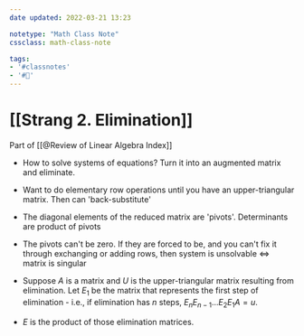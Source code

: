 ```yaml
---
date updated: 2022-03-21 13:23

notetype: "Math Class Note"
cssclass: math-class-note

tags: 
- '#classnotes'
- '#🚧'
---
```


# [[Strang 2. Elimination]]
Part of [[@Review of Linear Algebra Index]]


- How to solve systems of equations? Turn it into an augmented matrix and eliminate. 
- Want to do elementary row operations until you have an upper-triangular matrix. Then can 'back-substitute'
- The diagonal elements of the reduced matrix are 'pivots'. Determinants are product of pivots
- The pivots can't be zero. If they are forced to be, and you can't fix it through exchanging or adding rows, then system is unsolvable $\iff$ matrix is singular

- Suppose $A$ is a matrix and $U$ is the upper-triangular matrix resulting from elimination. Let $E_1$ be the matrix that represents the first step of elimination - i.e., if elimination has $n$ steps, $E_n E_{n-1} \ldots E_2 E_1 A = u$. 
- $E$ is the product of those elimination matrices. 
